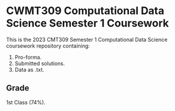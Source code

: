 # CWMT309 Computational Data Science Semester 1 Coursework
This is the 2023 CMT309 Semester 1 Computational Data Science coursework repository containing: 
1. Pro-forma.
2. Submitted solutions.
3. Data as .txt.

## Grade
1st Class (74%).

